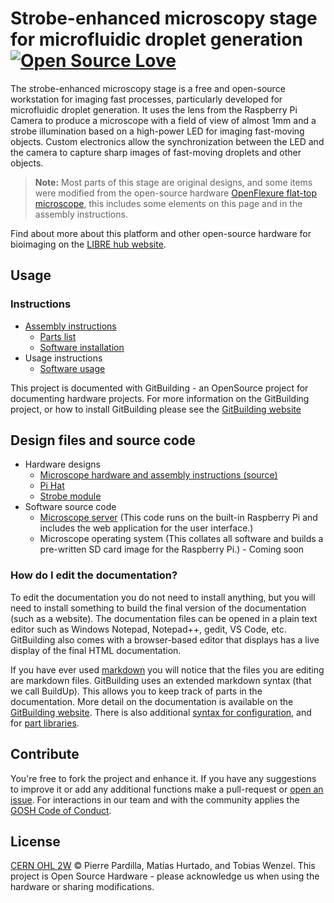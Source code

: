 # Strobe-enhanced microscopy stage for microfluidic droplet generation [![Open Source Love](https://badges.frapsoft.com/os/v1/open-source.svg?v=103)](https://github.com/ellerbrock/open-source-badges/)

The strobe-enhanced microscopy stage is a free and open-source workstation for imaging fast processes, particularly developed for microfluidic droplet generation. It uses the lens from the Raspberry Pi Camera to produce a microscope with a field of view of almost 1mm and a strobe illumination based on a high-power LED for imaging fast-moving objects. Custom electronics allow the synchronization between the LED and the camera to capture sharp images of fast-moving droplets and other objects.

> **Note:** Most parts of this stage are original designs, and some items were modified from the open-source hardware [OpenFlexure flat-top microscope](https://rwb27.gitlab.io/openflexure-flat-top-microscope/), this includes some elements on this page and in the assembly instructions.

Find about more about this platform and other open-source hardware for bioimaging on the [LIBRE hub website](https://librehub.github.io/).

<!--- ## Table of Contents --->

<!--- ## Background --->

## Usage

### Instructions

* [Assembly instructions](https://librehub.github.io/3_Levels_Stage/3-level-station.html)
    * [Parts list](https://librehub.github.io/3_Levels_Stage/3-level-station_BOM.html)
    * [Software installation](https://librehub.github.io/3_Levels_Stage/software-installation.html)
* Usage instructions
	* [Software usage](https://librehub.github.io/3_Levels_Stage/usage.html)

This project is documented with GitBuilding - an OpenSource project for documenting hardware projects. For more information on the GitBuilding project, or how
to install GitBuilding please see the [GitBuilding website](http://gitbuilding.io)

## Design files and source code

* Hardware designs
    * [Microscope hardware and assembly instructions (source)](https://github.com/LIBREhub/3_Levels_Stage)
    * [Pi Hat](https://github.com/wenzel-lab/open-microfluidics-workstation/tree/master/module-pi/pi_pcb)
    * [Strobe module](https://github.com/wenzel-lab/open-microfluidics-workstation/tree/master/module-fast-imaging)
* Software source code
    * [Microscope server](https://github.com/wenzel-lab/open-microfluidics-workstation/blob/master/module-pi/webapp.zip) (This code runs on the built-in Raspberry Pi and includes the web application for the user interface.)
    * Microscope operating system (This collates all software and builds a pre-written SD card image for the Raspberry Pi.) - Coming soon
 
### How do I edit the documentation?

To edit the documentation you do not need to install anything, but you will need to
install something to build the final version of the documentation (such as a website).
The documentation files can be opened in a plain text editor such as Windows Notepad,
Notepad++, gedit, VS Code, etc. GitBuilding also comes with a browser-based editor that
displays has a live display of the final HTML documentation.

If you have ever used [markdown](https://www.markdownguide.org/basic-syntax/) you will
notice that the files you are editing are markdown files. GitBuilding uses an extended
markdown syntax (that we call BuildUp). This allows you to keep track of parts in the
documentation. More detail on the documentation is available on the
[GitBuilding website](https://gitbuilding.io/syntax/). There is also additional
[syntax for configuration](https://gitbuilding.io/syntax/buildconfsyntax), and for
[part libraries](https://gitbuilding.io/syntax/builduplibrary/).

## Contribute

You're free to fork the project and enhance it. If you have any suggestions to improve it or add any additional functions make a pull-request or [open an issue](https://github.com/wenzel-lab/strobe-enhanced-microscopy-stage/issues/new).
For interactions in our team and with the community applies the [GOSH Code of Conduct](https://openhardware.science/gosh-2017/gosh-code-of-conduct/).

## License

[CERN OHL 2W](LICENSE) © Pierre Pardilla, Matías Hurtado, and Tobias Wenzel. This project is Open Source Hardware - please acknowledge us when using the hardware or sharing modifications.
